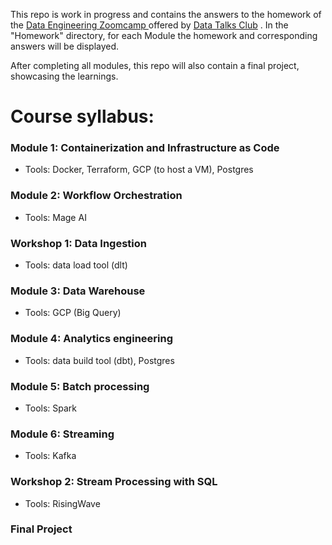 This repo is work in progress and contains the answers to the homework of the [Data Engineering Zoomcamp ](https://github.com/DataTalksClub/data-engineering-zoomcamp)
offered by 
[Data Talks Club](https://datatalks.club/)
. In the "Homework" directory, for each Module the homework and corresponding answers will be displayed. 


After completing all modules, this repo will also contain a final project, showcasing the learnings.

# Course syllabus:

### Module 1: Containerization and Infrastructure as Code
* Tools: Docker, Terraform, GCP (to host a VM), Postgres

### Module 2: Workflow Orchestration
* Tools: Mage AI

### Workshop 1: Data Ingestion
* Tools: data load tool (dlt)

### Module 3: Data Warehouse
* Tools: GCP (Big Query)

### Module 4: Analytics engineering
* Tools: data build tool (dbt), Postgres

### Module 5: Batch processing
* Tools: Spark

### Module 6: Streaming
* Tools: Kafka

### Workshop 2: Stream Processing with SQL
* Tools: RisingWave

### Final Project 